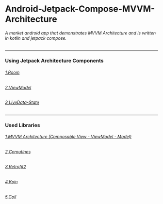 # Android-Jetpack-Compose-MVVM-Architecture
###### A market android app that demonstrates MVVM Architecture and is written in kotlin and jetpack compose.
---
### Using Jetpack Architecture Components<br />
###### [1.Room](https://developer.android.com/training/data-storage/room)<br />
###### [2.ViewModel](https://developer.android.com/reference/android/arch/lifecycle/ViewModel)<br />
###### [3.LiveData-State](https://dev.to/mahendranv/using-viewmodel-livedata-with-jetpack-compose-31h8)<br />
---
### Used Libraries<br />
###### [1.MVVM Architecture (Composable View - ViewModel - Model)](https://medium.com/codex/get-started-with-mvvm-in-android-959e7666caa5)<br />
###### [2.Coroutines](https://kotlinlang.org/docs/coroutines-overview.html)<br />
###### [3.Retrofit2](https://square.github.io/retrofit/)<br />
###### [4.Koin](https://github.com/burnoo/cokoin)<br />
###### [5.Coil](https://coil-kt.github.io/coil/compose/)<br />

